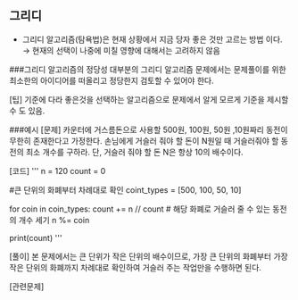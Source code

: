 ## 그리디
- 그리디 알고리즘(탐욕법)은 현재 상황에서 지금 당자 좋은 것만 고르는 방법 이다.
    → 현재의 선택이 나중에 미칠 영향에 대해서는 고려하지 않음

###그리디 알고리즘의 정당성
    대부분의 그리디 알고리즘 문제에서는 문제풀이를 위한 최소한의 아이디어를 떠올리고 정당한지 검토할 수 있어야 한다.

[팁] 기준에 다라 좋은것을 선택하는 알고리즘으로 문제에서 알게 모르게 기준을 제시할 수 도 있음. 

###예시
[문제]
카운터에 거스름돈으로 사용할 500원, 100원, 50원 ,10원짜리 동전이 무한히 존재한다고 가정한다. 손님에게 거슬러 줘야 할 돈이 N원일 때 거슬러줘야 할 동전의 최소 개수를 구하라. 단, 거슬러 줘야 할 돈 N은 항상 10의 배수이다.

[코드]
'''
n = 120
count = 0

#큰 단위의 화폐부터 차례대로 확인
coint_types = [500, 100, 50, 10]

for coin in coin_types:
  count += n // count # 해당 화폐로 거슬러 줄 수 있는 동전의 개수 세기
  n %= coin

print(count)
'''

[풀이]
본 문제에서는 큰 단위가 작은 단위의 배수이므로, 가장 큰 단위의 화폐부터 가장 작은 단위의 화폐까지 차례대로 확인하여 거슬러 주는 작업만을 수행하면 된다.

[관련문제]
